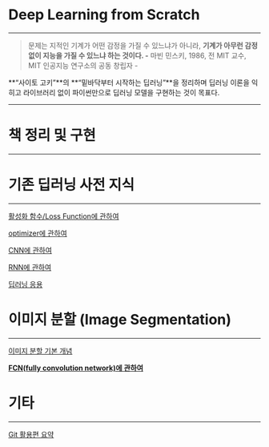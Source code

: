 # Deep Learning from Scratch

---

> 문제는 지적인 기계가 어떤 감정을 가질 수 있느냐가 아니라, **기계가 아무런 감정 없이 지능을 가질 수 있느냐 하는 것이다. -** 마빈 민스키, 1986, 전 MIT 교수, MIT 인공지능 연구소의 공동 창립자 -
> 

**“사이토 고키”**의 **“밑바닥부터 시작하는 딥러닝”**을 정리하며 딥러닝 이론을 익히고 라이브러리 없이 파이썬만으로 딥러닝 모델을 구현하는 것이 목표다.

---

# 책 정리 및 구현

---

# 기존 딥러닝 사전 지식

---

[활성화 함수/Loss Function에 관하여](Deep%20Learning%20from%20Scratch%2042ece1187a0c457883ee17ba41cad2f9/%E1%84%92%E1%85%AA%E1%86%AF%E1%84%89%E1%85%A5%E1%86%BC%E1%84%92%E1%85%AA%20%E1%84%92%E1%85%A1%E1%86%B7%E1%84%89%E1%85%AE%20Loss%20Function%E1%84%8B%E1%85%A6%20%E1%84%80%E1%85%AA%E1%86%AB%E1%84%92%E1%85%A1%E1%84%8B%E1%85%A7%20cb24cf76a76c4a6b89433a0aa9cf2343.md)

[optimizer에 관하여](Deep%20Learning%20from%20Scratch%2042ece1187a0c457883ee17ba41cad2f9/optimizer%E1%84%8B%E1%85%A6%20%E1%84%80%E1%85%AA%E1%86%AB%E1%84%92%E1%85%A1%E1%84%8B%E1%85%A7%20f52bcdd01a5d487b91c84067d44a695f.md)

[CNN에 관하여](Deep%20Learning%20from%20Scratch%2042ece1187a0c457883ee17ba41cad2f9/CNN%E1%84%8B%E1%85%A6%20%E1%84%80%E1%85%AA%E1%86%AB%E1%84%92%E1%85%A1%E1%84%8B%E1%85%A7%20a65fead5628c46e78fa8ee1fe761d1e8.md)

[RNN에 관하여](Deep%20Learning%20from%20Scratch%2042ece1187a0c457883ee17ba41cad2f9/RNN%E1%84%8B%E1%85%A6%20%E1%84%80%E1%85%AA%E1%86%AB%E1%84%92%E1%85%A1%E1%84%8B%E1%85%A7%2030ed2d18dc694ed2a0f738ebd52ca108.md)

[딥러닝 응용](Deep%20Learning%20from%20Scratch%2042ece1187a0c457883ee17ba41cad2f9/%E1%84%83%E1%85%B5%E1%86%B8%E1%84%85%E1%85%A5%E1%84%82%E1%85%B5%E1%86%BC%20%E1%84%8B%E1%85%B3%E1%86%BC%E1%84%8B%E1%85%AD%E1%86%BC%20605d8e5aee7442f69c422d20d6fa2ae0.md)

# 이미지 분할 (Image Segmentation)

---

[이미지 분할 기본 개념](Deep%20Learning%20from%20Scratch%2042ece1187a0c457883ee17ba41cad2f9/%E1%84%8B%E1%85%B5%E1%84%86%E1%85%B5%E1%84%8C%E1%85%B5%20%E1%84%87%E1%85%AE%E1%86%AB%E1%84%92%E1%85%A1%E1%86%AF%20%E1%84%80%E1%85%B5%E1%84%87%E1%85%A9%E1%86%AB%20%E1%84%80%E1%85%A2%E1%84%82%E1%85%A7%E1%86%B7%20b3f6557c35fb4a0c8295507fb68d65ee.md)

[**FCN(fully convolution network)에 관하여**](Deep%20Learning%20from%20Scratch%2042ece1187a0c457883ee17ba41cad2f9/FCN(fully%20convolution%20network)%E1%84%8B%E1%85%A6%20%E1%84%80%E1%85%AA%E1%86%AB%E1%84%92%E1%85%A1%E1%84%8B%E1%85%A7%20f4f44bb41201472f8140bd8b3ee21c11.md)

# 기타

---

[Git 활용편 요약](Deep%20Learning%20from%20Scratch%2042ece1187a0c457883ee17ba41cad2f9/Git%20%E1%84%92%E1%85%AA%E1%86%AF%E1%84%8B%E1%85%AD%E1%86%BC%E1%84%91%E1%85%A7%E1%86%AB%20%E1%84%8B%E1%85%AD%E1%84%8B%E1%85%A3%E1%86%A8%2087d19d2b013748e8ab37d0ddf250b090.md)